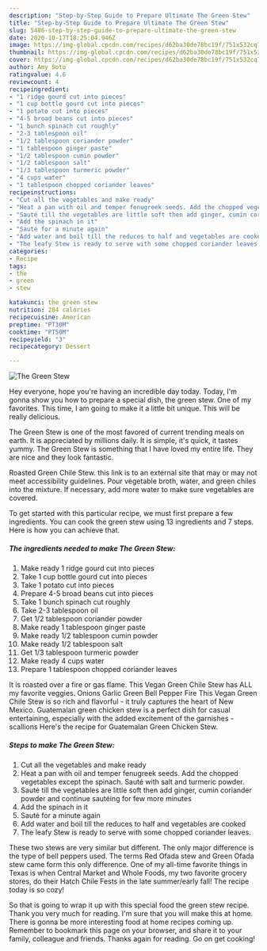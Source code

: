 ```yaml
---
description: "Step-by-Step Guide to Prepare Ultimate The Green Stew"
title: "Step-by-Step Guide to Prepare Ultimate The Green Stew"
slug: 5486-step-by-step-guide-to-prepare-ultimate-the-green-stew
date: 2020-10-17T18:25:04.946Z
image: https://img-global.cpcdn.com/recipes/d62ba30de78bc19f/751x532cq70/the-green-stew-recipe-main-photo.jpg
thumbnail: https://img-global.cpcdn.com/recipes/d62ba30de78bc19f/751x532cq70/the-green-stew-recipe-main-photo.jpg
cover: https://img-global.cpcdn.com/recipes/d62ba30de78bc19f/751x532cq70/the-green-stew-recipe-main-photo.jpg
author: Amy Soto
ratingvalue: 4.6
reviewcount: 4
recipeingredient:
- "1 ridge gourd cut into pieces"
- "1 cup bottle gourd cut into pieces"
- "1 potato cut into pieces"
- "4-5 broad beans cut into pieces"
- "1 bunch spinach cut roughly"
- "2-3 tablespoon oil"
- "1/2 tablespoon coriander powder"
- "1 tablespoon ginger paste"
- "1/2 tablespoon cumin powder"
- "1/2 tablespoon salt"
- "1/3 tablespoon turmeric powder"
- "4 cups water"
- "1 tablespoon chopped coriander leaves"
recipeinstructions:
- "Cut all the vegetables and make ready"
- "Heat a pan with oil and temper fenugreek seeds. Add the chopped vegetables except the spinach. Sauté with salt and turmeric powder."
- "Sauté till the vegetables are little soft then add ginger, cumin coriander powder and continue sautéing for few more minutes"
- "Add the spinach in it"
- "Sauté for a minute again"
- "Add water and boil till the reduces to half and vegetables are cooked"
- "The leafy Stew is ready to serve with some chopped coriander leaves."
categories:
- Recipe
tags:
- the
- green
- stew

katakunci: the green stew 
nutrition: 284 calories
recipecuisine: American
preptime: "PT30M"
cooktime: "PT50M"
recipeyield: "3"
recipecategory: Dessert

---
```



![The Green Stew](https://img-global.cpcdn.com/recipes/d62ba30de78bc19f/751x532cq70/the-green-stew-recipe-main-photo.jpg)

Hey everyone, hope you're having an incredible day today. Today, I'm gonna show you how to prepare a special dish, the green stew. One of my favorites. This time, I am going to make it a little bit unique. This will be really delicious.

The Green Stew is one of the most favored of current trending meals on earth. It is appreciated by millions daily. It is simple, it's quick, it tastes yummy. The Green Stew is something that I have loved my entire life. They are nice and they look fantastic.

Roasted Green Chile Stew. this link is to an external site that may or may not meet accessibility guidelines. Pour vegetable broth, water, and green chiles into the mixture. If necessary, add more water to make sure vegetables are covered.


To get started with this particular recipe, we must first prepare a few ingredients. You can cook the green stew using 13 ingredients and 7 steps. Here is how you can achieve that.

<!--inarticleads1-->

##### The ingredients needed to make The Green Stew:

1. Make ready 1 ridge gourd cut into pieces
1. Take 1 cup bottle gourd cut into pieces
1. Take 1 potato cut into pieces
1. Prepare 4-5 broad beans cut into pieces
1. Take 1 bunch spinach cut roughly
1. Take 2-3 tablespoon oil
1. Get 1/2 tablespoon coriander powder
1. Make ready 1 tablespoon ginger paste
1. Make ready 1/2 tablespoon cumin powder
1. Make ready 1/2 tablespoon salt
1. Get 1/3 tablespoon turmeric powder
1. Make ready 4 cups water
1. Prepare 1 tablespoon chopped coriander leaves


It is roasted over a fire or gas flame. This Vegan Green Chile Stew has ALL my favorite veggies. Onions Garlic Green Bell Pepper Fire This Vegan Green Chile Stew is so rich and flavorful - it truly captures the heart of New Mexico. Guatemalan green chicken stew is a perfect dish for casual entertaining, especially with the added excitement of the garnishes - scallions Here&#39;s the recipe for Guatemalan Green Chicken Stew. 

<!--inarticleads2-->

##### Steps to make The Green Stew:

1. Cut all the vegetables and make ready
1. Heat a pan with oil and temper fenugreek seeds. Add the chopped vegetables except the spinach. Sauté with salt and turmeric powder.
1. Sauté till the vegetables are little soft then add ginger, cumin coriander powder and continue sautéing for few more minutes
1. Add the spinach in it
1. Sauté for a minute again
1. Add water and boil till the reduces to half and vegetables are cooked
1. The leafy Stew is ready to serve with some chopped coriander leaves.


These two stews are very similar but different. The only major difference is the type of bell peppers used. The terms Red Ofada stew and Green Ofada stew came form this only difference. One of my all-time favorite things in Texas is when Central Market and Whole Foods, my two favorite grocery stores, do their Hatch Chile Fests in the late summer/early fall! The recipe today is so cozy! 

So that is going to wrap it up with this special food the green stew recipe. Thank you very much for reading. I'm sure that you will make this at home. There is gonna be more interesting food at home recipes coming up. Remember to bookmark this page on your browser, and share it to your family, colleague and friends. Thanks again for reading. Go on get cooking!
